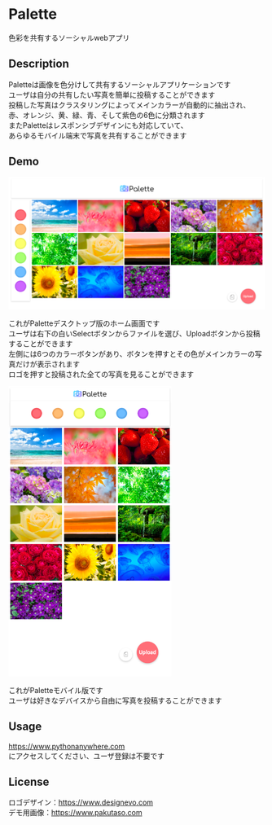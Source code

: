 # Palette
色彩を共有するソーシャルwebアプリ  

## Description
Paletteは画像を色分けして共有するソーシャルアプリケーションです  
ユーザは自分の共有したい写真を簡単に投稿することができます  
投稿した写真はクラスタリングによってメインカラーが自動的に抽出され、  
赤、オレンジ、黄、緑、青、そして紫色の6色に分類されます  
またPaletteはレスポンシブデザインにも対応していて、  
あらゆるモバイル端末で写真を共有することができます

## Demo
![Palette Desktop](DEMO/palette_desktop.png)

これがPaletteデスクトップ版のホーム画面です  
ユーザは右下の白いSelectボタンからファイルを選び、Uploadボタンから投稿することができます  
左側には6つのカラーボタンがあり、ボタンを押すとその色がメインカラーの写真だけが表示されます  
ロゴを押すと投稿された全ての写真を見ることができます  


<img src = "DEMO/palette_mobile.png" width = 320/>

これがPaletteモバイル版です  
ユーザは好きなデバイスから自由に写真を投稿することができます

## Usage
<https://www.pythonanywhere.com>  
にアクセスしてください、ユーザ登録は不要です

## License
ロゴデザイン：<https://www.designevo.com>  
デモ用画像：<https://www.pakutaso.com>

